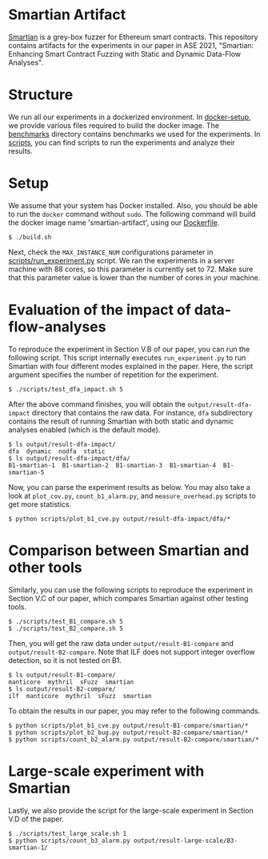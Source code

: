 Smartian Artifact
========

[Smartian](https://github.com/SoftSec-KAIST/Smartian) is a grey-box fuzzer for
Ethereum smart contracts. This repository contains artifacts for the
experiments in our paper in ASE 2021, "Smartian: Enhancing Smart Contract
Fuzzing with Static and Dynamic Data-Flow Analyses".

# Structure

We run all our experiments in a dockerized environment. In
[docker-setup](./docker-setup), we provide various files required to build the
docker image. The [benchmarks](./benchmarks) directory contains benchmarks we
used for the experiments. In [scripts](./scripts), you can find scripts to run
the experiments and analyze their results.

# Setup

We assume that your system has Docker installed. Also, you should be able to run
the `docker` command without `sudo`. The following command will build the
docker image name 'smartian-artifact', using our [Dockerfile](./Dockerfile).

```
$ ./build.sh
```

Next, check the `MAX_INSTANCE_NUM` configurations parameter in
[scripts/run\_experiment.py](./scripts/run_experiment.py) script.
We ran the experiments in a server machine with 88 cores, so this parameter is
currently set to 72. Make sure that this parameter value is lower than the
number of cores in your machine.

# Evaluation of the impact of data-flow-analyses

To reproduce the experiment in Section V.B of our paper, you can run the
following script.  This script internally executes `run_experiment.py` to run
Smartian with four different modes explained in the paper. Here, the script
argument specifies the number of repetition for the experiment.

```
$ ./scripts/test_dfa_impact.sh 5
```

After the above command finishes, you will obtain the `output/result-dfa-impact`
directory that contains the raw data. For instance, `dfa` subdirectory contains
the result of running Smartian with both static and dynamic analyses enabled
(which is the default mode).

```
$ ls output/result-dfa-impact/
dfa  dynamic  nodfa  static
$ ls output/result-dfa-impact/dfa/
B1-smartian-1  B1-smartian-2  B1-smartian-3  B1-smartian-4  B1-smartian-5
```

Now, you can parse the experiment results as below. You may also take a look at
`plot_cov.py`, `count_b1_alarm.py`, and `measure_overhead.py` scripts to get
more statistics.
```
$ python scripts/plot_b1_cve.py output/result-dfa-impact/dfa/*
```

# Comparison between Smartian and other tools

Similarly, you can use the following scripts to reproduce the experiment in
Section V.C of our paper, which compares Smartian against other testing tools.

```
$ ./scripts/test_B1_compare.sh 5
$ ./scripts/test_B2_compare.sh 5
```

Then, you will get the raw data under `output/result-B1-compare` and
`output/result-B2-compare`. Note that ILF does not support integer overflow
detection, so it is not tested on B1.

```
$ ls output/result-B1-compare/
manticore  mythril  sFuzz  smartian
$ ls output/result-B2-compare/
ilf  manticore  mythril  sFuzz  smartian
```

To obtain the results in our paper, you may refer to the following commands.
```
$ python scripts/plot_b1_cve.py output/result-B1-compare/smartian/*
$ python scripts/plot_b2_bug.py output/result-B2-compare/smartian/*
$ python scripts/count_b2_alarm.py output/result-B2-compare/smartian/*
```

# Large-scale experiment with Smartian

Lastly, we also provide the script for the large-scale experiment in Section
V.D of the paper.

```
$ ./scripts/test_large_scale.sh 1
$ python scripts/count_b3_alarm.py output/result-large-scale/B3-smartian-1/
```
